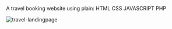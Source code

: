 A travel booking website using plain:
                                    HTML
                                    CSS
                                    JAVASCRIPT
                                    PHP

![travel-landingpage](https://github.com/NathanielBirhanu/Travel-website/assets/136117245/d05c24bc-e54a-4e96-bbd0-9847f6a9b7fc)
